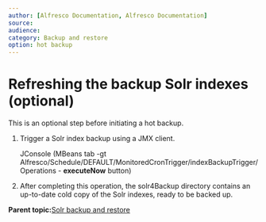```yaml
---
author: [Alfresco Documentation, Alfresco Documentation]
source: 
audience: 
category: Backup and restore
option: hot backup
---
```


# Refreshing the backup Solr indexes \(optional\)

This is an optional step before initiating a hot backup.

1.  Trigger a Solr index backup using a JMX client.

    JConsole \(MBeans tab -gt Alfresco/Schedule/DEFAULT/MonitoredCronTrigger/indexBackupTrigger/Operations - **executeNow** button\)

2.  After completing this operation, the solr4Backup directory contains an up-to-date cold copy of the Solr indexes, ready to be backed up.


**Parent topic:**[Solr backup and restore](../concepts/solr-backup-recovery.md)

